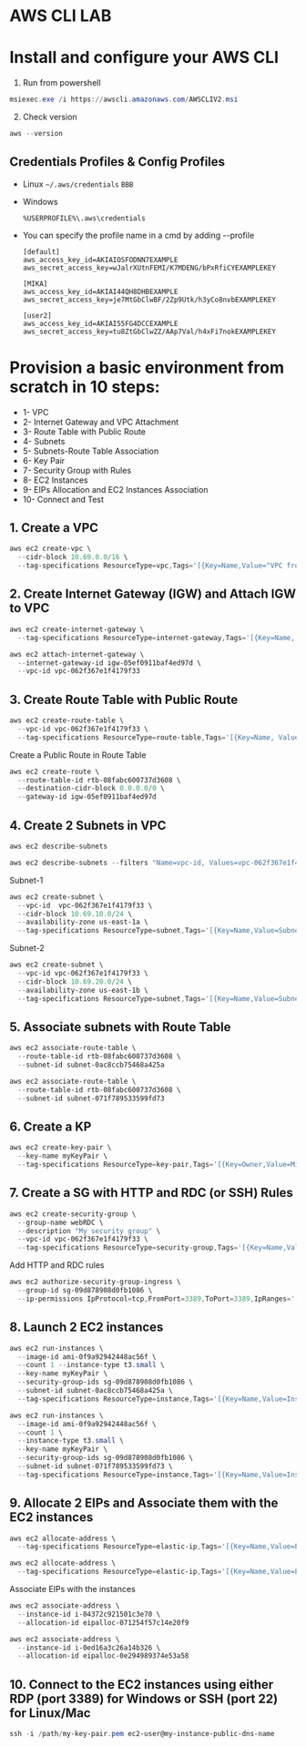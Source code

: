 # AWS CLI LAB


# Install and configure your AWS CLI

  1. Run from powershell
  ```powershell
  msiexec.exe /i https://awscli.amazonaws.com/AWSCLIV2.msi
  ```

  2. Check version
  ```powershell
  aws --version
  ```

## Credentials Profiles & Config Profiles

* Linux
  ``~/.aws/credentials``
  ``BBB``
  
* Windows
  ```
  %USERPROFILE%\.aws\credentials
  ```
  
* You can specify the profile name in a cmd by adding --profile <profileName>
  ```
  [default]
  aws_access_key_id=AKIAIOSFODNN7EXAMPLE
  aws_secret_access_key=wJalrXUtnFEMI/K7MDENG/bPxRfiCYEXAMPLEKEY

  [MIKA]
  aws_access_key_id=AKIAI44QH8DHBEXAMPLE
  aws_secret_access_key=je7MtGbClwBF/2Zp9Utk/h3yCo8nvbEXAMPLEKEY
  
  [user2]
  aws_access_key_id=AKIAI55FG4DCCEXAMPLE
  aws_secret_access_key=tu8ZtGbClwZZ/AAp7Val/h4xFi7nokEXAMPLEKEY
  ```
    
  
# Provision a basic environment from scratch in 10 steps:

* 1- VPC
* 2- Internet Gateway and VPC Attachment
* 3- Route Table with Public Route
* 4- Subnets
* 5- Subnets-Route Table Association
* 6- Key Pair
* 7- Security Group with Rules
* 8- EC2 Instances
* 9- EIPs Allocation and EC2 Instances Association
* 10- Connect and Test

  
## 1. Create a VPC
  ```powershell
  aws ec2 create-vpc \
  	--cidr-block 10.69.0.0/16 \
  	--tag-specifications ResourceType=vpc,Tags='[{Key=Name,Value="VPC from CLI"},{Key=Owner,Value="MIKA"}]'
  ```
  
  
## 2. Create Internet Gateway (IGW) and Attach IGW to VPC
  ```powershell
  aws ec2 create-internet-gateway \
	--tag-specifications ResourceType=internet-gateway,Tags='[{Key=Name, Value=myIGW}]'
  ```
  ```powershell
  aws ec2 attach-internet-gateway \
	--internet-gateway-id igw-05ef0911baf4ed97d \ 
	--vpc-id vpc-062f367e1f4179f33
  ```	

## 3. Create Route Table with Public Route
  ```powershell
  aws ec2 create-route-table \
	--vpc-id vpc-062f367e1f4179f33 \
	--tag-specifications ResourceType=route-table,Tags='[{Key=Name, Value=Public-RT}]'
  ```

  Create a Public Route in Route Table 
  ```powershell
  aws ec2 create-route \
	--route-table-id rtb-08fabc600737d3608 \
	--destination-cidr-block 0.0.0.0/0 \
	--gateway-id igw-05ef0911baf4ed97d
  ```	

## 4. Create 2 Subnets in VPC
  ```powershell
  aws ec2 describe-subnets
  ```
  ```powershell
  aws ec2 describe-subnets --filters "Name=vpc-id, Values=vpc-062f367e1f4179f33"
  ```

  Subnet-1
  ```powershell
  aws ec2 create-subnet \
	--vpc-id  vpc-062f367e1f4179f33 \
	--cidr-block 10.69.10.0/24 \
	--availability-zone us-east-1a \
	--tag-specifications ResourceType=subnet,Tags='[{Key=Name,Value=Subnet-1}]'
  ```

  Subnet-2
  ```powershell
  aws ec2 create-subnet \
	--vpc-id vpc-062f367e1f4179f33 \
	--cidr-block 10.69.20.0/24 \
	--availability-zone us-east-1b \
	--tag-specifications ResourceType=subnet,Tags='[{Key=Name,Value=Subnet-2}]'
  ```

## 5. Associate subnets with Route Table
  ```powershell
  aws ec2 associate-route-table \
	--route-table-id rtb-08fabc600737d3608 \
	--subnet-id subnet-0ac8ccb75468a425a
  ```
  ```powershell
  aws ec2 associate-route-table \
	--route-table-id rtb-08fabc600737d3608 \
	--subnet-id subnet-071f789533599fd73
  ```

## 6. Create a KP
  ```powershell
  aws ec2 create-key-pair \
	--key-name myKeyPair \
	--tag-specifications ResourceType=key-pair,Tags='[{Key=Owner,Value=Mika}]'
  ```

## 7. Create a SG with HTTP and RDC (or SSH) Rules
  ```powershell
  aws ec2 create-security-group \
	--group-name webRDC \
	--description "My security group" \
	--vpc-id vpc-062f367e1f4179f33 \
	--tag-specifications ResourceType=security-group,Tags='[{Key=Name,Value=webRDC}]'
  ```

  Add HTTP and RDC rules
  ```powershell
  aws ec2 authorize-security-group-ingress \
	--group-id sg-09d878908d0fb1086 \
	--ip-permissions IpProtocol=tcp,FromPort=3389,ToPort=3389,IpRanges='[{CidrIp=0.0.0.0/0}]' IpProtocol=tcp,FromPort=80,ToPort=80,IpRanges='[{CidrIp=0.0.0.0/0}]'
  ```

## 8. Launch 2 EC2 instances
  ```powershell
  aws ec2 run-instances \
	--image-id ami-0f9a92942448ac56f \
	--count 1 --instance-type t3.small \
	--key-name myKeyPair \
	--security-group-ids sg-09d878908d0fb1086 \
	--subnet-id subnet-0ac8ccb75468a425a \
	--tag-specifications ResourceType=instance,Tags='[{Key=Name,Value=Instance-1}]'
  ```
  ```powershell
  aws ec2 run-instances \
	--image-id ami-0f9a92942448ac56f \
	--count 1 \
	--instance-type t3.small \
	--key-name myKeyPair \
	--security-group-ids sg-09d878908d0fb1086 \
	--subnet-id subnet-071f789533599fd73 \
	--tag-specifications ResourceType=instance,Tags='[{Key=Name,Value=Instance-2}]'
  ```

## 9. Allocate 2 EIPs and Associate them with the EC2 instances
  ```powershell
  aws ec2 allocate-address \
	--tag-specifications ResourceType=elastic-ip,Tags='[{Key=Name,Value=EIP-1}]'
  ```
  ```powershell
  aws ec2 allocate-address \
	--tag-specifications ResourceType=elastic-ip,Tags='[{Key=Name,Value=EIP-2}]'
  ```
  Associate EIPs with the instances
  ```powershell
  aws ec2 associate-address \
	--instance-id i-04372c921501c3e70 \
	--allocation-id eipalloc-071254f57c14e20f9
  ```
  ```powershell
  aws ec2 associate-address \
	--instance-id i-0ed16a3c26a14b326 \
	--allocation-id eipalloc-0e294989374e53a58
  ```

  ## 10. Connect to the EC2 instances using either RDP (port 3389) for Windows or SSH (port 22) for Linux/Mac
  ```powershell
  ssh -i /path/my-key-pair.pem ec2-user@my-instance-public-dns-name
  ```

